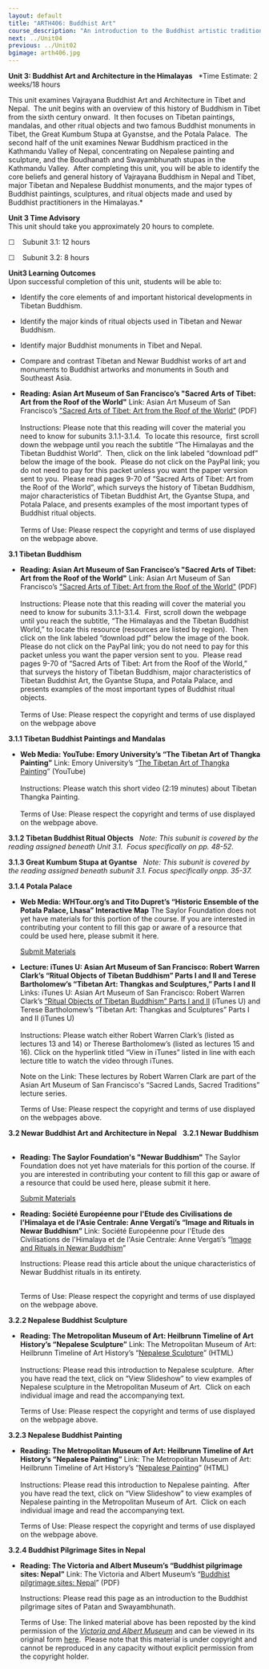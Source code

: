 ```yaml
---
layout: default
title: "ARTH406: Buddhist Art"
course_description: "An introduction to the Buddhist artistic traditions of South, Southeast, and East Asia. This course highlights the interaction between Buddhist doctrine, art and architecture as Buddhism spread and developed in a variety of regional contexts."
next: ../Unit04
previous: ../Unit02
bgimage: arth406.jpg
---
```

**Unit 3: Buddhist Art and Architecture in the Himalayas** <span
id="3"></span> 
*Time Estimate: 2 weeks/18 hours  
  
 This unit examines Vajrayana Buddhist Art and Architecture in Tibet and
Nepal.  The unit begins with an overview of this history of Buddhism in
Tibet from the sixth century onward.  It then focuses on Tibetan
paintings, mandalas, and other ritual objects and two famous Buddhist
monuments in Tibet, the Great Kumbum Stupa at Gyanstse, and the Potala
Palace.  The second half of the unit examines Newar Buddhism practiced
in the Kathmandu Valley of Nepal, concentrating on Nepalese painting and
sculpture, and the Boudhanath and Swayambhunath stupas in the Kathmandu
Valley.  After completing this unit, you will be able to identify the
core beliefs and general history of Vajrayana Buddhism in Nepal and
Tibet, major Tibetan and Nepalese Buddhist monuments, and the major
types of Buddhist paintings, sculptures, and ritual objects made and
used by Buddhist practitioners in the Himalayas.*

**Unit 3 Time Advisory**  
This unit should take you approximately 20 hours to complete.

☐    Subunit 3.1: 12 hours

☐    Subunit 3.2: 8 hours

**Unit3 Learning Outcomes**  
Upon successful completion of this unit, students will be able to:

-   Identify the core elements of and important historical developments
    in Tibetan Buddhism.
-   Identify the major kinds of ritual objects used in Tibetan and Newar
    Buddhism.
-   Identify major Buddhist monuments in Tibet and Nepal.
-   Compare and contrast Tibetan and Newar Buddhist works of art and
    monuments to Buddhist artworks and monuments in South and Southeast
    Asia.

-   **Reading: Asian Art Museum of San Francisco’s "Sacred Arts of
    Tibet: Art from the Roof of the World"**
    Link: Asian Art Museum of San Francisco’s ["Sacred Arts of Tibet:
    Art from the Roof of the
    World"](http://blog.asianart.org/pdf/education/Sacred-Arts-of-Tibet.pdf)
    (PDF)  
        
     Instructions: Please note that this reading will cover the material
    you need to know for subunits 3.1.1-3.1.4.  To locate this
    resource,  first scroll down the webpage until you reach the
    subtitle “The Himalayas and the Tibetan Buddhist World”.  Then,
    click on the link labeled “download pdf” below the image of the
    book.  Please do not click on the PayPal link; you do not need to
    pay for this packet unless you want the paper version sent to you. 
    Please read pages 9-70 of “Sacred Arts of Tibet: Art from the Roof
    of the World”, which surveys the history of Tibetan Buddhism, major
    characteristics of Tibetan Buddhist Art, the Gyantse Stupa, and
    Potala Palace, and presents examples of the most important types of
    Buddhist ritual objects.  
        
     Terms of Use: Please respect the copyright and terms of use
    displayed on the webpage above.

**3.1 Tibetan Buddhism** <span id="3.1"></span> 
-   **Reading: Asian Art Museum of San Francisco’s "Sacred Arts of
    Tibet: Art from the Roof of the World"**
    Link: Asian Art Museum of San Francisco’s ["Sacred Arts of Tibet:
    Art from the Roof of the
    World"](http://blog.asianart.org/pdf/education/Sacred-Arts-of-Tibet.pdf) (PDF)  
        
     Instructions: Please note that this reading will cover the material
    you need to know for subunits 3.1.1-3.1.4.  First, scroll down the
    webpage until you reach the subtitle, “The Himalayas and the Tibetan
    Buddhist World,” to locate this resource (resources are listed by
    region).  Then click on the link labeled “download pdf” below the
    image of the book.  Please do not click on the PayPal link; you do
    not need to pay for this packet unless you want the paper version
    sent to you.  Please read pages 9-70 of “Sacred Arts of Tibet: Art
    from the Roof of the World,” that surveys the history of Tibetan
    Buddhism, major characteristics of Tibetan Buddhist Art, the Gyantse
    Stupa, and Potala Palace, and presents examples of the most
    important types of Buddhist ritual objects.  
        
     Terms of Use: Please respect the copyright and terms of use
    displayed on the webpage above

**3.1.1 Tibetan Buddhist Paintings and Mandalas** <span
id="3.1.1"></span> 
-   **Web Media: YouTube: Emory University’s “The Tibetan Art of Thangka
    Painting”**
    Link: Emory University’s “[The Tibetan Art of Thangka
    Painting](http://www.youtube.com/watch?v=qpYX43BmHig)” (YouTube)  
        
     Instructions: Please watch this short video (2:19 minutes) about
    Tibetan Thangka Painting.  
        
     Terms of Use: Please respect the copyright and terms of use
    displayed on the webpage above.

**3.1.2 Tibetan Buddhist Ritual Objects** <span id="3.1.2"></span> 
*Note:* *This subunit is covered by the reading assigned beneath Unit
3.1.  Focus specifically on pp. 48-52.*

**3.1.3 Great Kumbum Stupa at Gyantse** <span id="3.1.3"></span> 
*Note:* *This subunit is covered by the reading assigned beneath subunit
3.1. Focus specifically onpp. 35-37.*

**3.1.4 Potala Palace** <span id="3.1.4"></span> 
-   **Web Media: WHTour.org’s and Tito Dupret’s “Historic Ensemble of
    the Potala Palace, Lhasa” Interactive Map**
    The Saylor Foundation does not yet have materials for this portion
    of the course. If you are interested in contributing your content to
    fill this gap or aware of a resource that could be used here, please
    submit it here.

    [Submit Materials](/contribute/)

-   **Lecture: iTunes U: Asian Art Museum of San Francisco: Robert
    Warren Clark’s “Ritual Objects of Tibetan Buddhism” Parts I and II
    and Terese Bartholomew’s “Tibetan Art: Thangkas and Sculptures,”
    Parts I and II**
    Links: iTunes U: Asian Art Museum of San Francisco: Robert Warren
    Clark’s [“Ritual Objects of Tibetan Buddhism” Parts I and
    II](https://itunes.apple.com/us/itunes-u/sacred-lands-sacred-traditions/id381387014)
    (iTunes U) and Terese Bartholomew’s “Tibetan Art: Thangkas and
    Sculptures” Parts I and II (iTunes U)  
        
     Instructions: Please watch either Robert Warren Clark’s (listed as
    lectures 13 and 14) or Therese Bartholomew’s (listed as lectures 15
    and 16). Click on the hyperlink titled “View in iTunes” listed in
    line with each lecture title to watch the video through iTunes.  
      
     Note on the Link: These lectures by Robert Warren Clark are part of
    the Asian Art Museum of San Francisco's “Sacred Lands, Sacred
    Traditions” lecture series.  
      
     Terms of Use: Please respect the copyright and terms of use
    displayed on the webpages above.

**3.2 Newar Buddhist Art and Architecture in Nepal** <span
id="3.2"></span> 
**3.2.1 Newar Buddhism** <span id="3.2.1"></span> 
-   **Reading: The Saylor Foundation's "Newar Buddhism"**
    The Saylor Foundation does not yet have materials for this portion
    of the course. If you are interested in contributing your content to
    fill this gap or aware of a resource that could be used here, please
    submit it here.

    [Submit Materials](/contribute/)

-   **Reading: Société Européenne pour l'Etude des Civilisations de
    l'Himalaya et de l'Asie Centrale: Anne Vergati’s “Image and Rituals
    in Newar Buddhism”**
    Link: Société Européenne pour l'Etude des Civilisations de
    l'Himalaya et de l'Asie Centrale: Anne Vergati’s “[Image and Rituals
    in Newar
    Buddhism](http://seechac.org/en/activities/image-and-rituals-in-newar-buddhism/)”

      
     Instructions: Please read this article about the unique
    characteristics of Newar Buddhist rituals in its entirety.

       
     Terms of Use: Please respect the copyright and terms of use
    displayed on the webpage above.

**3.2.2 Nepalese Buddhist Sculpture** <span id="3.2.2"></span> 
-   **Reading: The Metropolitan Museum of Art: Heilbrunn Timeline of Art
    History’s “Nepalese Sculpture”**
    Link: The Metropolitan Museum of Art: Heilbrunn Timeline of Art
    History’s “[Nepalese
    Sculpture](http://www.metmuseum.org/toah/hd/neps/hd_neps.htm)”
    (HTML)  
        
     Instructions: Please read this introduction to Nepalese sculpture. 
    After you have read the text, click on “View Slideshow” to view
    examples of Nepalese sculpture in the Metropolitan Museum of Art. 
    Click on each individual image and read the accompanying text.  
      
     Terms of Use: Please respect the copyright and terms of use
    displayed on the webpage above.

**3.2.3 Nepalese Buddhist Painting** <span id="3.2.3"></span> 
-   **Reading: The Metropolitan Museum of Art: Heilbrunn Timeline of Art
    History’s “Nepalese Painting”**
    Link: The Metropolitan Museum of Art: Heilbrunn Timeline of Art
    History’s “[Nepalese
    Painting](http://www.metmuseum.org/toah/hd/nepp/hd_nepp.htm)”
    (HTML)  
        
     Instructions: Please read this introduction to Nepalese painting. 
    After you have read the text, click on “View Slideshow” to view
    examples of Nepalese painting in the Metropolitan Museum of Art. 
    Click on each individual image and read the accompanying text.  
      
     Terms of Use: Please respect the copyright and terms of use
    displayed on the webpage above.

**3.2.4 Buddhist Pilgrimage Sites in Nepal** <span id="3.2.4"></span> 
-   **Reading: The Victoria and Albert Museum’s “Buddhist pilgrimage
    sites: Nepal”**
    Link: The Victoria and Albert Museum’s “[Buddhist pilgrimage sites:
    Nepal](https://resources.saylor.org/wwwresources/archived/site/wp-content/uploads/2012/02/ARTH406-3.2.4-Buddhist-pilgrimage-sites-Nepal.pdf)”
    (PDF)  
      
     Instructions: Please read this page as an introduction to the
    Buddhist pilgrimage sites of Patan and Swayambhunath.  
      
     Terms of Use: The linked material above has been reposted by the
    kind permission of the *[Victoria and Albert
    Museum](http://www.vam.ac.uk/)* and can be viewed in its original
    form
    [here](http://www.vam.ac.uk/content/articles/b/buddhist-pilgrimage-sites-nepal/). 
    Please note that this material is under copyright and cannot be
    reproduced in any capacity without explicit permission from the
    copyright holder.


